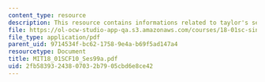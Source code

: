 ```yaml
---
content_type: resource
description: This resource contains informations related to taylor's series.
file: https://ol-ocw-studio-app-qa.s3.amazonaws.com/courses/18-01sc-single-variable-calculus-fall-2010/2fb58393243807032b7905cbd6e8ce42_MIT18_01SCF10_Ses99a.pdf
file_type: application/pdf
parent_uid: 9714534f-bc62-1758-9e4a-b69f5ad147a4
resourcetype: Document
title: MIT18_01SCF10_Ses99a.pdf
uid: 2fb58393-2438-0703-2b79-05cbd6e8ce42
---
```

